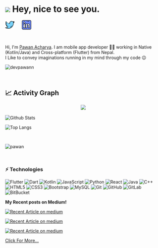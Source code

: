 <h1><img src="https://emojis.slackmojis.com/emojis/images/1531849430/4246/blob-sunglasses.gif?1531849430" width="30"/> Hey, nice to see you.</h1>

<p align="left">
<a href="https://twitter.com/Pawan__a" target="_blank"><img height="30" src="https://raw.githubusercontent.com/AbhishekMaira10/AbhishekMaira10/master/Resources/png/twitter.png?raw=true"></a>&nbsp;&nbsp;&nbsp;&nbsp;&nbsp;
<a href="https://www.linkedin.com/in/devpawann/" target="_blank"><img height="30" src="https://raw.githubusercontent.com/AbhishekMaira10/AbhishekMaira10/master/linkedin.png?raw=true"></a>&nbsp;&nbsp;&nbsp;&nbsp;&nbsp;
</p>



<br>

Hi, I'm [Pawan Acharya](https://www.devpawann.com.np/).
I am mobile app developer 👩‍💻 working in Native (Kotlin/Java) and Cross-platform (Flutter) from Nepal.
<br>
I Like to convey imaginations running in my mind through my code 😉
<br>
<p align="left"> <img src="https://komarev.com/ghpvc/?username=devpawann" alt="devpawann" /> </p>


<br>

## 📈 Activity Graph
<p align="center">
	<img src="https://activity-graph.herokuapp.com/graph?username=devpawann&theme=minimal"/>
</p>

![Github Stats](https://github-readme-stats.vercel.app/api?username=devpawann&&show_icons=true&title_color=ffffff&icon_color=bb2acf&text_color=daf7dc&bg_color=151515&count_private=true&include_all_commits=true&show_owner=true)

![Top Langs](https://github-readme-stats.vercel.app/api/top-langs/?username=devpawann&hide=TeX&layout=compact&show_icons=true&title_color=ffffff&icon_color=bb2acf&text_color=daf7dc&count_private=true&bg_color=151515&langs_count=20)

<br>
<p><img  src="https://github-readme-streak-stats.herokuapp.com/?user=devpawann&" alt="pawan" /></p>

<br>
<h3> ⚡ Technologies</h3>


![Flutter](https://img.shields.io/badge/-Flutter-blue?style=flat-square&logo=Flutter)
![Dart](https://img.shields.io/badge/-Dart-purple?style=flat-square&logo=Dart)
![Kotlin](https://img.shields.io/badge/-Flutter-darkred?style=flat-square&logo=Kotlin)
![JavaScript](https://img.shields.io/badge/-JavaScript-black?style=flat-square&logo=javascript)
![Python](https://img.shields.io/badge/-Python-black?style=flat-square&logo=Python)
![React](https://img.shields.io/badge/-React-black?style=flat-square&logo=react)
![Java](https://img.shields.io/badge/-java-E34A86?style=flat-square&logo=java)
![C++](https://img.shields.io/badge/-C++-00599C?style=flat-square&logo=c)
![HTML5](https://img.shields.io/badge/-HTML5-E34F26?style=flat-square&logo=html5&logoColor=white)
![CSS3](https://img.shields.io/badge/-CSS3-1572B6?style=flat-square&logo=css3)
![Bootstrap](https://img.shields.io/badge/-Bootstrap-563D7C?style=flat-square&logo=bootstrap)
![MySQL](https://img.shields.io/badge/-MySQL-black?style=flat-square&logo=mysql)
![Git](https://img.shields.io/badge/-Git-black?style=flat-square&logo=git)
![GitHub](https://img.shields.io/badge/-GitHub-181717?style=flat-square&logo=github)
![GitLab](https://img.shields.io/badge/-GitLab-FCA121?style=flat-square&logo=gitlab)
![BitBucket](https://img.shields.io/badge/-BitBucket-darkblue?style=flat-square&logo=bitbucket)


**My Recent posts on Medium!**


<a target="_blank" href="https://pawanacharya070.medium.com/flutter-bloc-freezed-589102416234"><img src="https://miro.medium.com/max/1400/1*K7YTFWejsoWAMxXN-KRKFw.png" alt="Recent Article on medium" height=200 ></img></a>


<a target="_blank" href="https://medium.com/codingmountain-blog/17-vim-shortcuts-that-wont-hurt-learning-f037775d61ef"><img src="https://miro.medium.com/max/4800/1*C7-vbVJpL0H-M9Bfkz1jiw.png" alt="Recent Article on medium" height=200 ></img></a>

<a target="_blank" href="https://medium.com/p/d9db5df5d3b3"><img src="https://miro.medium.com/v2/resize:fit:1400/format:webp/1*02O0vDNm7pMzHZxFOMn3zw.png" alt="Recent Article on medium" height=200 ></img></a>

<a target="_blank" href="https://medium.com/@pawanacharya070">Click For More...</a>



